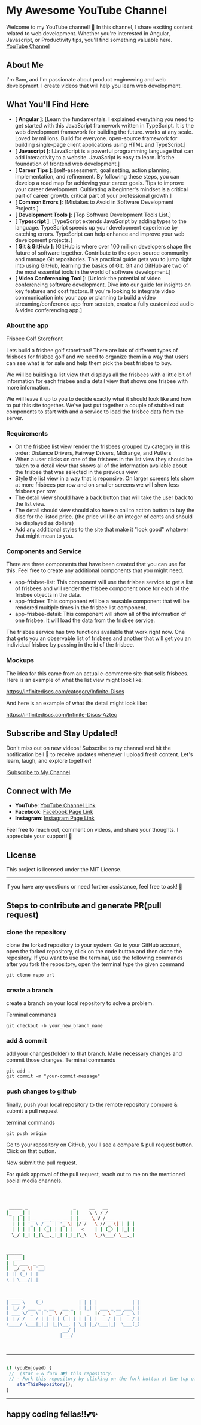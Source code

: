 # My Awesome YouTube Channel

Welcome to my YouTube channel! 🎉 In this channel, I share exciting content related to web development. Whether you're interested in Angular, Javascript, or Productivity tips, you'll find something valuable here.
[YouTube Channel](http://youtube.com/@neweraofcoding)

## About Me

I'm Sam, and I'm passionate about product engineering and web development. I create videos that will help you learn web development.

## What You'll Find Here

- **[ Angular ]**: [Learn the fundamentals. I explained everything you need to get started with this JavaScript framework written in TypeScript. It is the web development framework for building the future. works at any scale. Loved by millions. Build for everyone.  open-source framework for building single-page client applications using HTML and TypeScript.]
- **[ Javascript ]**: [JavaScript is a powerful programming language that can add interactivity to a website. JavaScript is easy to learn. It's the foundation of frontend web development.]
- **[ Career Tips ]**: [self-assessment, goal setting, action planning, implementation, and refinement. By following these steps, you can develop a road map for achieving your career goals. Tips to improve your career development. Cultivating a beginner's mindset is a critical part of career growth. critical part of your professional growth.]
- **[ Common Errors ]**: [Mistakes to Avoid in Software Development Projects.]
- **[ Development Tools ]**: [Top Software Development Tools List.]
- **[ Typescript ]**: [TypeScript extends JavaScript by adding types to the language. TypeScript speeds up your development experience by catching errors. TypeScript can help enhance and improve your web development projects.]
- **[ Git & GitHub ]**: [GitHub is where over 100 million developers shape the future of software together. Contribute to the open-source community and manage Git repositories. This practical guide gets you to jump right into using GitHub, learning the basics of Git. Git and GitHub are two of the most essential tools in the world of software development.]
- **[ Video Conferencing Tool ]**: [Unlock the potential of video conferencing software development. Dive into our guide for insights on key features and cost factors.  If you're looking to integrate video communication into your app or planning to build a video streaming/conference app from scratch, create a fully customized audio & video conferencing app.]


### About the app
Frisbee Golf Storefront

Lets build a frisbee golf storefront! There are lots of different types of
frisbees for frisbee golf and we need to organize them in a way that users
can see what is for sale and help them pick the best frisbee to buy.

We will be building a list view that displays all the frisbees with a
little bit of information for each frisbee and a detail view that shows
one frisbee with more information.

We will leave it up to you to decide exactly what it should look like and
how to put this site together. We've just put together a couple of stubbed
out components to start with and a service to load the frisbee data from
the server.

### Requirements

- On the frisbee list view render the frisbees grouped by category in this order: Distance Drivers, Fairway Drivers, Midrange, and Putters
- When a user clicks on one of the frisbees in the list view they should be taken to a detail view that shows all of the information available about the frisbee that was selected in the previous view.
- Style the list view in a way that is reponsive. On larger screens lets show at more frisbees per row and on smaller screens we will show less frisbees per row.
- The detail view should have a back button that will take the user back to the list view.
- The detail should view should also have a call to action button to buy the disc for the listed price. (the price will be an integer of cents and should be displayed as dollars)
- Add any additional styles to the site that make it "look good" whatever that might mean to you.

### Components and Service

There are three components that have been created that you can use for this. Feel free to create any additional components that you might need.

- app-frisbee-list: This component will use the frisbee service to get a list of frisbees and will render the frisbee component once for each of the frisbee objects in the data.
- app-frisbee: This component will be a reusable component that will be rendered multiple times in the frisbee list component.
- app-frisbee-detail: This component will show all of the information of one frisbee. It will load the data from the frisbee service.

The frisbee service has two functions available that work right now. One that gets you an observable list of frisbees and another that will get you an individual frisbee by passing in the id of the frisbee.

### Mockups

The idea for this came from an actual e-commerce site that sells frisbees. Here is an example of what the list view might look like:

https://infinitediscs.com/category/Infinite-Discs

And here is an example of what the detail might look like:

https://infinitediscs.com/Infinite-Discs-Aztec

## Subscribe and Stay Updated!

Don't miss out on new videos! Subscribe to my channel and hit the notification bell 🔔 to receive updates whenever I upload fresh content. Let's learn, laugh, and explore together!

[!Subscribe to My Channel](http://youtube.com/@neweraofcoding)

## Connect with Me

- **YouTube**: [YouTube Channel Link](http://youtube.com/@neweraofcoding)
- **Facebook**: [Facebook Page Link](https://www.facebook.com/learnangular2plus/)
- **Instagram**: [Instagram Page Link](https://www.instagram.com/angular_development/)

Feel free to reach out, comment on videos, and share your thoughts. I appreciate your support! 🙌

## License

This project is licensed under the MIT License.

---

If you have any questions or need further assistance, feel free to ask! 🚀

##  Steps to contribute and generate PR(pull request)

 ###  clone the repository
clone the forked repository to your system. Go to your GitHub account, open the forked repository, click on the code button and then clone the repository.
If you want to use the terminal, use the following commands after you fork the repository, open the terminal type the given command
```
git clone repo url
```
### create a branch
 create a branch on your local repository to solve a problem.

Terminal commands
```
git checkout -b your_new_branch_name
```   
###   add & commit
add your changes(folder) to that branch.
Make necessary changes and commit those changes. Terminal commands
```
git add .
git commit -m "your-commit-message"
```
### push changes to github
finally, push your local repository to the remote repository compare & submit a pull request

terminal commands
```
git push origin 
```
Go to your repository on GitHub, you'll see a compare & pull request button. Click on that button.

Now submit the pull request.
   
For quick approval of the pull request, reach out to me on the mentioned social media channels.
```bash



 _____ _                 _     __   __            
|_   _| |               | |    \ \ / /            
  | | | |__   __ _ _ __ | | __  \ V /___  _   _   
  | | | '_ \ / _` | '_ \| |/ /   \ // _ \| | | |  
  | | | | | | (_| | | | |   <    | | (_) | |_| |  
  \_/ |_| |_|\__,_|_| |_|_|\_\   \_/\___/ \__,_|  
                                                  
                                                  
______                                            
|  ___|                                           
| |_ ___  _ __                                    
|  _/ _ \| '__|                                   
| || (_) | |                                      
\_| \___/|_|                                      
                                                  
                                                  
______      _               _   _               _ 
| ___ \    (_)             | | | |             | |
| |_/ / ___ _ _ __   __ _  | |_| | ___ _ __ ___| |
| ___ \/ _ \ | '_ \ / _` | |  _  |/ _ \ '__/ _ \ |
| |_/ /  __/ | | | | (_| | | | | |  __/ | |  __/_|
\____/ \___|_|_| |_|\__, | \_| |_/\___|_|  \___(_)
                     __/ |                        
                    |___/                         

 


```
---------
```javascript

if (youEnjoyed) {
 //  (star ⭐ & fork 🍽️) this repository.
 // - Fork this repository by clicking on the fork button at the top of this page. This will create a copy of this repository in your account.
    starThisRepository();
}

```
---------
happy coding fellas!!💕✨
-----------
 


